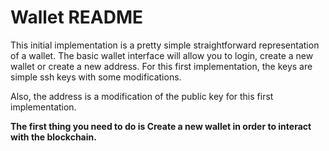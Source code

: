 # Wallet README

This initial implementation is a pretty simple straightforward representation of a wallet.
The basic wallet interface will allow you to login, create a new wallet or create a new address.
For this first implementation, the keys are simple ssh keys with some modifications.

Also, the address is a modification of the public key for this first implementation.

**The first thing you need to do is Create a new wallet in order to interact with the blockchain.**
